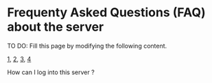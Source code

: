 # Frequenty Asked Questions (FAQ) about the server

TO DO: Fill this page by modifying the following content.

[1](https://faq.ce.pdn.ac.lk/network-n-servers/general-questions/), [2](https://faq.ce.pdn.ac.lk/network-n-servers/aiken/), [3](https://faq.ce.pdn.ac.lk/network-n-servers/tesla/), [4](https://faq.ce.pdn.ac.lk/network-n-servers/kepler/)

How can I log into this server ?
